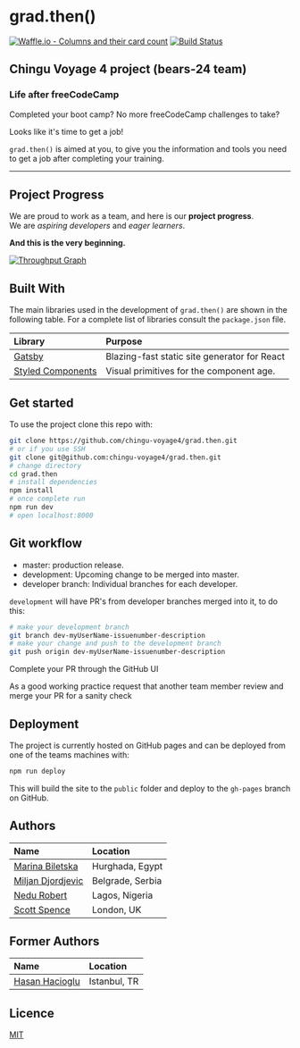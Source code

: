 # grad.then()

[![Waffle.io - Columns and their card count](https://badge.waffle.io/chingu-voyage4/grad.then.svg?columns=all)](https://waffle.io/chingu-voyage4/grad.then)
[![Build Status](https://travis-ci.org/chingu-voyage4/grad.then.svg?branch=dev-spences10-82-deployment-setup)](https://travis-ci.org/chingu-voyage4/grad.then)

## Chingu Voyage 4 project (bears-24 team)

### Life after freeCodeCamp

Completed your boot camp? No more freeCodeCamp challenges to take?

Looks like it's time to get a job!

`grad.then()` is aimed at you, to give you the information and tools
you need to get a job after completing your training.

---

## Project Progress

We are proud to work as a team, and here is our **project progress**.\
We are _aspiring developers_ and _eager learners_.

**And this is the very beginning.**

[![Throughput Graph](https://graphs.waffle.io/chingu-voyage4/grad.then/throughput.svg)](https://waffle.io/chingu-voyage4/grad.then/metrics/throughput)

## Built With

The main libraries used in the development of `grad.then()` are shown
in the following table. For a complete list of libraries consult the
`package.json` file.

| Library                      | Purpose                                      |
| :--------------------------- | :------------------------------------------- |
| [Gatsby][gatsby]             | Blazing-fast static site generator for React |
| [Styled Components][sty-cmp] | Visual primitives for the component age.     |

<!-- links -->

[gatsby]: https://www.gatsbyjs.org/
[sty-cmp]: https://www.styled-components.com/

## Get started

To use the project clone this repo with:

```bash
git clone https://github.com/chingu-voyage4/grad.then.git
# or if you use SSH
git clone git@github.com:chingu-voyage4/grad.then.git
# change directory
cd grad.then
# install dependencies
npm install
# once complete run
npm run dev
# open localhost:8000
```

## Git workflow

* master: production release.
* development: Upcoming change to be merged into master.
* developer branch: Individual branches for each developer.

`development` will have PR's from developer branches merged into it,
to do this:

```bash
# make your development branch
git branch dev-myUserName-issuenumber-description
# make your change and push to the development branch
git push origin dev-myUserName-issuenumber-description
```

Complete your PR through the GitHub UI

As a good working practice request that another team member review and
merge your PR for a sanity check

## Deployment

The project is currently hosted on GitHub pages and can be deployed
from one of the teams machines with:

```sh
npm run deploy
```

This will build the site to the `public` folder and deploy to the
`gh-pages` branch on GitHub.

## Authors

| Name                        | Location         |
| :-------------------------- | :--------------- |
| [Marina Biletska][marina]   | Hurghada, Egypt  |
| [Miljan Djordjevic][miljan] | Belgrade, Serbia |
| [Nedu Robert][nedu]         | Lagos, Nigeria   |
| [Scott Spence][scott]       | London, UK       |

<!-- links -->

[marina]: https://github.com/mar-bi
[miljan]: https://github.com/miljan-fsd
[nedu]: https://github.com/Nedu
[scott]: https://github.com/spences10

## Former Authors

| Name                    | Location     |
| :---------------------- | :----------- |
| [Hasan Hacioglu][hasan] | Istanbul, TR |

<!-- links -->

[hasan]: https://github.com/asanhix

## Licence

[MIT](https://tldrlegal.com/license/mit-license)
